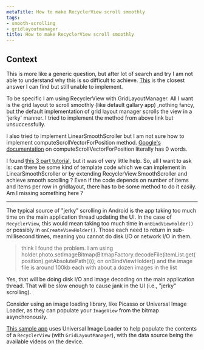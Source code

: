 ```yaml
---
metaTitle: How to make RecyclerView scroll smoothly
tags:
- smooth-scrolling
- gridlayoutmanager
title: How to make RecyclerView scroll smoothly
---
```


## Context

This is more like a generic question, but after lot of search and try I am not able to understand why this is so difficult to achieve. [This](https://stackoverflow.com/a/28853254/1273407) is the closest answer I can find but still unable to implement.


To be specific I am using RecyclerView with GridLayoutManager. All I want is the grid layout to scroll smoothly (like default gallary app) ,nothing fancy, but the default implementation of grid layout manager scrolls the view in a 'jerky' manner. I tried to implement the method from above link but unsuccessfully.


I also tried to implement LinearSmoothScroller but I am not sure how to implement computeScrollVectorForPosition method. [Google's documentation](https://developer.android.com/reference/android/support/v7/widget/LinearSmoothScroller.html#computeScrollVectorForPosition(int)) on computeScrollVectorForPosition literally has 0 words. 


I found [this 3 part tutorial](http://blog.stylingandroid.com/scrolling-recyclerview-part-1/), but it was of very little help. So, all I want to ask is: can there be some kind of template code which we can implement in LinearSmoothScroller or by extending RecyclerView.SmoothScroller and achieve smooth scrolling ? Even if the code depends on number of items and items per row in gridlayout, there has to be some method to do it easily. Am I missing something here ?



---

The typical source of "jerky" scrolling in Android is the app taking too much time on the main application thread updating the UI. In the case of `RecyclerView`, this would mean taking too much time in `onBindViewHolder()` or possibly in `onCreateViewHolder()`. Those each need to return in sub-millisecond times, meaning you cannot do disk I/O or network I/O in them. 



> 
> think I found the problem. I am using holder.photo.setImageBitmap(BitmapFactory.decodeFile(itemList.get(position).get‌​AbsolutePath())); on onBindViewHolder() and the image file is around 100kb each with about a dozen images in the list
> 
> 
> 


Yes, that will be doing disk I/O and image decoding on the main application thread. That will be slow enough to cause jank in the UI (i.e., "jerky" scrolling).


Consider using an image loading library, like Picasso or Universal Image Loader, as they can populate your `ImageView` from the bitmap asynchronously.


[This sample app](https://github.com/commonsguy/cw-omnibus/tree/master/RecyclerView/VideoTable) uses Universal Image Loader to help populate the contents of a `RecyclerView` (with `GridLayoutManager`), with the data source being the available videos on the device.

